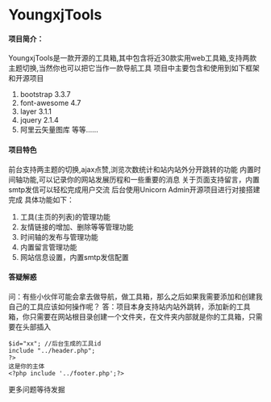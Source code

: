 # YoungxjTools
#### 项目简介：
YoungxjTools是一款开源的工具箱,其中包含将近30款实用web工具箱,支持两款主题切换,当然你也可以把它当作一款导航工具
项目中主要包含和使用到如下框架和开源项目
1. bootstrap 3.3.7
2. font-awesome 4.7
3. layer 3.1.1
4. jquery 2.1.4
5. 阿里云矢量图库
等等……

#### 项目特色
前台支持两主题的切换,ajax点赞,浏览次数统计和站内站外分开跳转的功能
内置时间轴功能,可以记录你的网站发展历程和一些重要的消息
关于页面支持留言，内置smtp发信可以轻松完成用户交流
后台使用Unicorn Admin开源项目进行对接搭建完成
具体功能如下：
1. 工具(主页的列表)的管理功能
2. 友情链接的增加、删除等等管理功能
3. 时间轴的发布与管理功能
4. 内置留言管理功能
5. 网站信息设置，内置smtp发信配置

#### 答疑解惑
问：有些小伙伴可能会拿去做导航，做工具箱，那么之后如果我需要添加和创建我自己的工具应该如何操作呢？
答：项目本身支持站内站外跳转，添加新的工具箱，你只需要在网站根目录创建一个文件夹，在文件夹内部就是你的工具箱，只需要在头部插入
```<?php
$id="xx"; //后台生成的工具id
include "../header.php";
?>
这是你的主体
<?php include '../footer.php';?>
```

更多问题等待发掘

